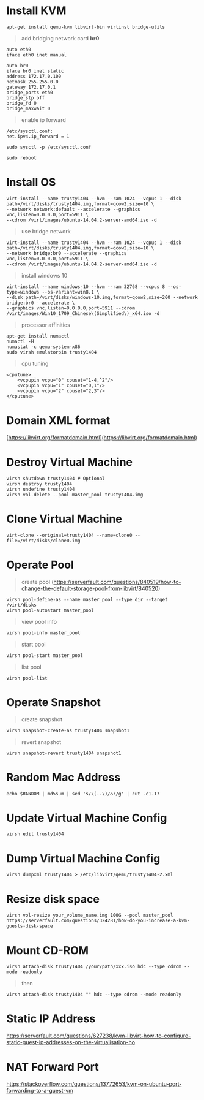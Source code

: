 # Install KVM  

	apt-get install qemu-kvm libvirt-bin virtinst bridge-utils
	
> add bridging network card **br0**  

	auto eth0
	iface eth0 inet manual

	auto br0
	iface br0 inet static
	address 172.17.0.100
	netmask 255.255.0.0
	gateway 172.17.0.1
	bridge_ports eth0
	bridge_stp off
	bridge_fd 0
	bridge_maxwait 0

> enable ip forward

	/etc/sysctl.conf:
	net.ipv4.ip_forward = 1
	
	sudo sysctl -p /etc/sysctl.conf
	
	sudo reboot

# Install OS  

	virt-install --name trusty1404 --hvm --ram 1024 --vcpus 1 --disk path=/virt/disks/trusty1404.img,format=qcow2,size=10 \  
	--network network:default --accelerate --graphics vnc,listen=0.0.0.0,port=5911 \  
	--cdrom /virt/images/ubuntu-14.04.2-server-amd64.iso -d  

> use bridge network  

	virt-install --name trusty1404 --hvm --ram 1024 --vcpus 1 --disk path=/virt/disks/trusty1404.img,format=qcow2,size=10 \  
	--network bridge:br0 --accelerate --graphics vnc,listen=0.0.0.0,port=5911 \  
	--cdrom /virt/images/ubuntu-14.04.2-server-amd64.iso -d  

> install windows 10

	virt-install --name windows-10 --hvm --ram 32768 --vcpus 8 --os-type=windows --os-variant=win8.1 \
	--disk path=/virt/disks/windows-10.img,format=qcow2,size=200 --network bridge:br0 --accelerate \
	--graphics vnc,listen=0.0.0.0,port=5911 --cdrom /virt/images/Win10_1709_Chinese\(Simplified\)_x64.iso -d

> processor affinities

	apt-get install numactl
	numactl -H
	numastat -c qemu-system-x86
	sudo virsh emulatorpin trusty1404
	
> cpu tuning

	<cputune>
		<vcpupin vcpu="0" cpuset="1-4,^2"/>
		<vcpupin vcpu="1" cpuset="0,1"/>
		<vcpupin vcpu="2" cpuset="2,3"/>
	</cputune>

# Domain XML format

[https://libvirt.org/formatdomain.html](https://libvirt.org/formatdomain.html)  

# Destroy Virtual Machine  
  
	virsh shutdown trusty1404 # Optional  
	virsh destroy trusty1404  
	virsh undefine trusty1404  
	virsh vol-delete --pool master_pool trusty1404.img

# Clone Virtual Machine  
  
	virt-clone --original=trusty1404 --name=clone0 --file=/virt/disks/clone0.img

# Operate Pool   

> create pool (https://serverfault.com/questions/840519/how-to-change-the-default-storage-pool-from-libvirt/840520)  

	virsh pool-define-as --name master_pool --type dir --target /virt/disks  
	virsh pool-autostart master_pool  

> view pool info    

	virsh pool-info master_pool  

> start pool  

	virsh pool-start master_pool  

> list pool  

	virsh pool-list  

# Operate Snapshot  

> create snapshot  

	virsh snapshot-create-as trusty1404 snapshot1  

> revert snapshot  

	virsh snapshot-revert trusty1404 snapshot1  

# Random Mac Address
  
	echo $RANDOM | md5sum | sed 's/\(..\)/&:/g' | cut -c1-17

# Update Virtual Machine Config
  
	virsh edit trusty1404  

# Dump Virtual Machine Config  
  
	virsh dumpxml trusty1404 > /etc/libvirt/qemu/trusty1404-2.xml

# Resize disk space  

	virsh vol-resize your_volume_name.img 100G --pool master_pool  
	https://serverfault.com/questions/324281/how-do-you-increase-a-kvm-guests-disk-space  

# Mount CD-ROM  

	virsh attach-disk trusty1404 /your/path/xxx.iso hdc --type cdrom --mode readonly  

> then  

	virsh attach-disk trusty1404 "" hdc --type cdrom --mode readonly  
	
# Static IP Address

https://serverfault.com/questions/627238/kvm-libvirt-how-to-configure-static-guest-ip-addresses-on-the-virtualisation-ho

# NAT Forward Port

https://stackoverflow.com/questions/13772653/kvm-on-ubuntu-port-forwarding-to-a-guest-vm
